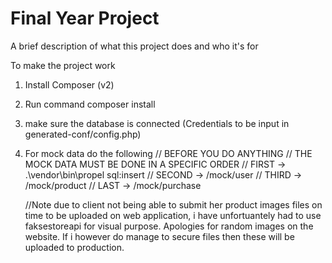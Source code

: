 # Final Year Project

A brief description of what this project does and who it's for

To make the project work

1. Install Composer (v2)
2. Run command composer install 
3. make sure the database is connected (Credentials to be input in generated-conf/config.php)
4. For mock data do the following
    // BEFORE YOU DO ANYTHING 
    // THE MOCK DATA MUST BE DONE IN A SPECIFIC ORDER
    // FIRST -> .\vendor\bin\propel sql:insert
    // SECOND -> /mock/user
    // THIRD -> /mock/product
    // LAST -> /mock/purchase


    //Note due to client not being able to submit her product images files on time to be uploaded on web application, i have unfortuantely had to use faksestoreapi for visual purpose. Apologies for random images on the website. If i however do manage to secure files then these will be uploaded to production.